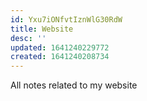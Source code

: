 ```yaml
---
id: Yxu7iONfvtIznWlG30RdW
title: Website
desc: ''
updated: 1641240229772
created: 1641240208734
---
```



All notes related to my website
